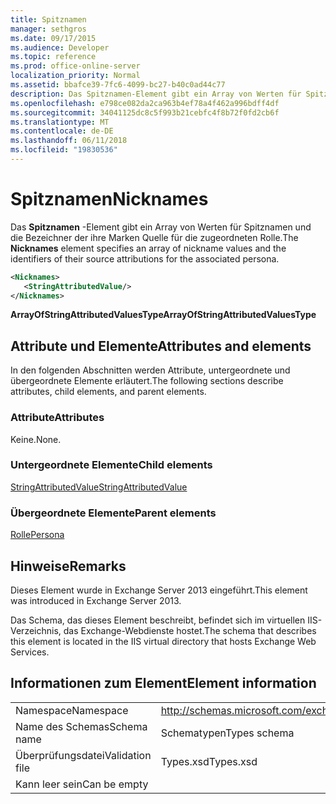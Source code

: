 ```yaml
---
title: Spitznamen
manager: sethgros
ms.date: 09/17/2015
ms.audience: Developer
ms.topic: reference
ms.prod: office-online-server
localization_priority: Normal
ms.assetid: bbafce39-7fc6-4099-bc27-b40c0ad44c77
description: Das Spitznamen-Element gibt ein Array von Werten für Spitznamen und die Bezeichner der ihre Marken Quelle für die zugeordneten Rolle.
ms.openlocfilehash: e798ce082da2ca963b4ef78a4f462a996bdff4df
ms.sourcegitcommit: 34041125dc8c5f993b21cebfc4f8b72f0fd2cb6f
ms.translationtype: MT
ms.contentlocale: de-DE
ms.lasthandoff: 06/11/2018
ms.locfileid: "19830536"
---
```

# <a name="nicknames"></a><span data-ttu-id="95232-103">Spitznamen</span><span class="sxs-lookup"><span data-stu-id="95232-103">Nicknames</span></span>

<span data-ttu-id="95232-104">Das **Spitznamen** -Element gibt ein Array von Werten für Spitznamen und die Bezeichner der ihre Marken Quelle für die zugeordneten Rolle.</span><span class="sxs-lookup"><span data-stu-id="95232-104">The **Nicknames** element specifies an array of nickname values and the identifiers of their source attributions for the associated persona.</span></span> 
  
```XML
<Nicknames>
   <StringAttributedValue/>
</Nicknames>
```

<span data-ttu-id="95232-105">**ArrayOfStringAttributedValuesType**</span><span class="sxs-lookup"><span data-stu-id="95232-105">**ArrayOfStringAttributedValuesType**</span></span>

## <a name="attributes-and-elements"></a><span data-ttu-id="95232-106">Attribute und Elemente</span><span class="sxs-lookup"><span data-stu-id="95232-106">Attributes and elements</span></span>

<span data-ttu-id="95232-107">In den folgenden Abschnitten werden Attribute, untergeordnete und übergeordnete Elemente erläutert.</span><span class="sxs-lookup"><span data-stu-id="95232-107">The following sections describe attributes, child elements, and parent elements.</span></span>
  
### <a name="attributes"></a><span data-ttu-id="95232-108">Attribute</span><span class="sxs-lookup"><span data-stu-id="95232-108">Attributes</span></span>

<span data-ttu-id="95232-109">Keine.</span><span class="sxs-lookup"><span data-stu-id="95232-109">None.</span></span>
  
### <a name="child-elements"></a><span data-ttu-id="95232-110">Untergeordnete Elemente</span><span class="sxs-lookup"><span data-stu-id="95232-110">Child elements</span></span>

[<span data-ttu-id="95232-111">StringAttributedValue</span><span class="sxs-lookup"><span data-stu-id="95232-111">StringAttributedValue</span></span>](stringattributedvalue.md)
  
### <a name="parent-elements"></a><span data-ttu-id="95232-112">Übergeordnete Elemente</span><span class="sxs-lookup"><span data-stu-id="95232-112">Parent elements</span></span>

[<span data-ttu-id="95232-113">Rolle</span><span class="sxs-lookup"><span data-stu-id="95232-113">Persona</span></span>](persona.md)
  
## <a name="remarks"></a><span data-ttu-id="95232-114">Hinweise</span><span class="sxs-lookup"><span data-stu-id="95232-114">Remarks</span></span>

<span data-ttu-id="95232-115">Dieses Element wurde in Exchange Server 2013 eingeführt.</span><span class="sxs-lookup"><span data-stu-id="95232-115">This element was introduced in Exchange Server 2013.</span></span>
  
<span data-ttu-id="95232-116">Das Schema, das dieses Element beschreibt, befindet sich im virtuellen IIS-Verzeichnis, das Exchange-Webdienste hostet.</span><span class="sxs-lookup"><span data-stu-id="95232-116">The schema that describes this element is located in the IIS virtual directory that hosts Exchange Web Services.</span></span>
  
## <a name="element-information"></a><span data-ttu-id="95232-117">Informationen zum Element</span><span class="sxs-lookup"><span data-stu-id="95232-117">Element information</span></span>

|||
|:-----|:-----|
|<span data-ttu-id="95232-118">Namespace</span><span class="sxs-lookup"><span data-stu-id="95232-118">Namespace</span></span>  <br/> |http://schemas.microsoft.com/exchange/services/2006/types  <br/> |
|<span data-ttu-id="95232-119">Name des Schemas</span><span class="sxs-lookup"><span data-stu-id="95232-119">Schema name</span></span>  <br/> |<span data-ttu-id="95232-120">Schematypen</span><span class="sxs-lookup"><span data-stu-id="95232-120">Types schema</span></span>  <br/> |
|<span data-ttu-id="95232-121">Überprüfungsdatei</span><span class="sxs-lookup"><span data-stu-id="95232-121">Validation file</span></span>  <br/> |<span data-ttu-id="95232-122">Types.xsd</span><span class="sxs-lookup"><span data-stu-id="95232-122">Types.xsd</span></span>  <br/> |
|<span data-ttu-id="95232-123">Kann leer sein</span><span class="sxs-lookup"><span data-stu-id="95232-123">Can be empty</span></span>  <br/> ||
   

